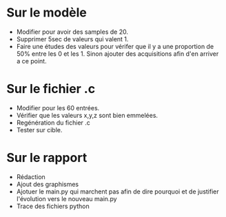 # Sur le modèle
- Modifier pour avoir des samples de 20. 
- Supprimer 5sec de valeurs qui valent 1.
- Faire une études des valeurs pour vérifer que il y a une proportion de 50% entre les 0 et les 1. Sinon ajouter des acquisitions afin d'en arriver a ce point.

# Sur le fichier .c
- Modifier pour les 60 entrées. 
- Vérifier que les valeurs x,y,z sont bien emmelées.
- Regénération du fichier .c
- Tester sur cible.

# Sur le rapport
- Rédaction
- Ajout des graphismes
- Ajotuer le main.py qui marchent pas afin de dire pourquoi et de justifier l'évolution vers le nouveau main.py
- Trace des fichiers python